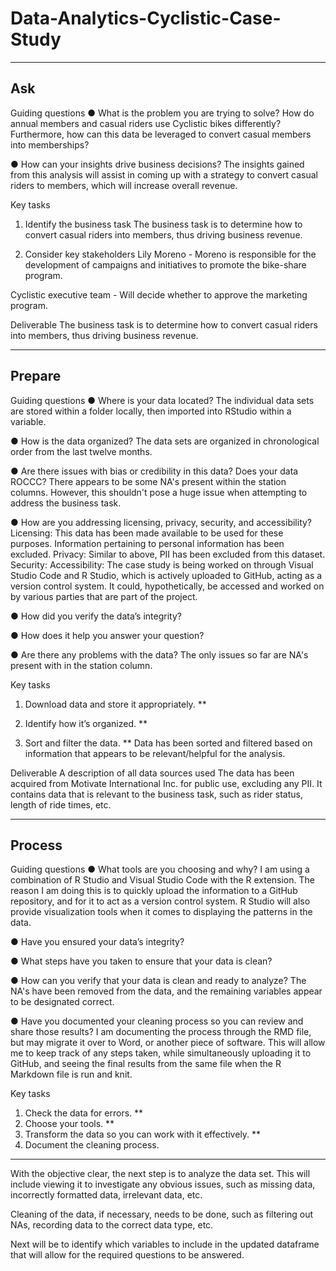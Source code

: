 # Data-Analytics-Cyclistic-Case-Study
---
Ask
---

Guiding questions
● What is the problem you are trying to solve?
How do annual members and casual riders use Cyclistic bikes differently? Furthermore, how can this data be leveraged
to convert casual members into memberships?

● How can your insights drive business decisions?
The insights gained from this analysis will assist in coming up with a strategy
to convert casual riders to members, which will increase overall revenue.

Key tasks
1. Identify the business task
The business task is to determine how to convert casual riders into members,
thus driving business revenue.

2. Consider key stakeholders
Lily Moreno - Moreno is responsible for the development of campaigns
and initiatives to promote the bike-share program.

Cyclistic executive team - Will decide whether to approve the marketing program.

Deliverable The business task is to determine how to convert casual riders into members,
thus driving business revenue.

-------
Prepare
-------

Guiding questions
● Where is your data located?
The individual data sets are stored within a folder locally, then imported into
RStudio within a variable.

● How is the data organized?
The data sets are organized in chronological order from the last twelve months.

● Are there issues with bias or credibility in this data? Does your data ROCCC?
There appears to be some NA's present within the station columns. However,
this shouldn't pose a huge issue when attempting to address the business task.

● How are you addressing licensing, privacy, security, and accessibility?
Licensing: This data has been made available to be used for these purposes. Information pertaining to personal information has been excluded.
Privacy: Similar to above, PII has been excluded from this dataset.
Security:
Accessibility: The case study is being worked on through Visual Studio Code and R Studio, which is actively uploaded to GitHub, acting as a version control system. It could, hypothetically, be accessed
and worked on by various parties that are part of the project.

● How did you verify the data’s integrity?

● How does it help you answer your question?

● Are there any problems with the data?
The only issues so far are NA's present with in the station column.

Key tasks
1. Download data and store it appropriately. **

2. Identify how it’s organized. **

3. Sort and filter the data. **
Data has been sorted and filtered based on information that appears to be relevant/helpful for the analysis.    

Deliverable A description of all data sources used
The data has been acquired from Motivate International Inc. for public use, excluding any PII.
It contains data that is relevant to the business task, such as rider status, length of ride times, etc.

-------
Process
-------
Guiding questions 
● What tools are you choosing and why? 
I am using a combination of R Studio and Visual Studio Code with the R extension. The reason I am doing this is to quickly upload the information to a GitHub repository, and for it to
act as a version control system.
R Studio will also provide visualization tools when it comes to displaying the patterns in the data.

● Have you ensured your data’s integrity? 

● What steps have you taken to ensure that your data is clean? 

● How can you verify that your data is clean and ready to analyze? 
The NA's have been removed from the data, and the remaining variables appear to be designated correct.

● Have you documented your cleaning process so you can review and share those results?
I am documenting the process through the RMD file, but may migrate it over to Word, or another piece of software.
This will allow me to keep track of any steps taken, while simultaneously uploading it to GitHub, and seeing the final results from the same file when the R Markdown file is run and knit.

Key tasks 
1. Check the data for errors. **
2. Choose your tools. **
3. Transform the data so you can work with it effectively. **
4. Document the cleaning process.

-------------------------------------------------------------------------------

With the objective clear, the next step is to analyze the data set. This will
include viewing it to investigate any obvious issues, such as missing data,
incorrectly formatted data, irrelevant data, etc.

Cleaning of the data, if necessary, needs to be done, such as filtering out NAs,
recording data to the correct data type, etc.

Next will be to identify which variables to include in the updated dataframe
that will allow for the required questions to be answered.
